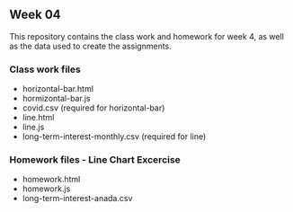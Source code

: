 ## Week 04

This repository contains the class work and homework for week 4, as well as the data used to create the assignments.

### Class work files
  * horizontal-bar.html
  * hormizontal-bar.js
  * covid.csv (required for horizontal-bar)
  * line.html
  * line.js
  * long-term-interest-monthly.csv (required for line)

### Homework files - Line Chart Excercise
  * homework.html
  * homework.js
  * long-term-interest-anada.csv
